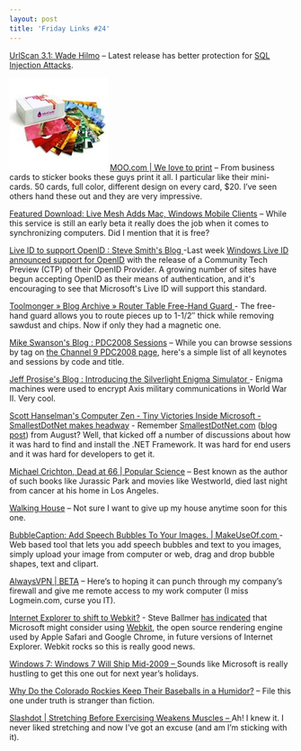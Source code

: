 ```yaml
---
layout: post
title: 'Friday Links #24'
---
```

[UrlScan 3.1: Wade Hilmo](http://blogs.iis.net/wadeh/archive/2008/10/31/urlscan-3-1.aspx) – Latest release has better protection for [SQL Injection Attacks](http://blogs.iis.net/wadeh/archive/2008/06/24/urlscan-v3-0-beta-release.aspx).

![minicards](/cdn/images/blog/FridayLinks24_10F96/minicards.jpg) [MOO.com | We love to print](http://www.moo.com/products/) – From business cards to sticker books these guys print it all. I particular like their mini-cards. 50 cards, full color, different design on every card, $20. I’ve seen others hand these out and they are very impressive.

[Featured Download: Live Mesh Adds Mac, Windows Mobile Clients](http://lifehacker.com/5074781/live-mesh-adds-mac-windows-mobile-clients) – While this service is still an early beta it really does the job when it comes to synchronizing computers. Did I mention that it is free?

[Live ID to support OpenID : Steve Smith's Blog ](http://stevesmithblog.com/blog/live-id-to-support-openid/)-Last week [Windows Live ID announced support for OpenID](http://dev.live.com/blogs/devlive/archive/2008/10/27/421.aspx) with the release of a Community Tech Preview (CTP) of their OpenID Provider. A growing number of sites have begun accepting OpenID as their means of authentication, and it's encouraging to see that Microsoft's Live ID will support this standard.

[Toolmonger » Blog Archive » Router Table Free-Hand Guard ](http://toolmonger.com/2008/11/03/router-table-free-hand-guard/)- The free-hand guard allows you to route pieces up to 1-1/2″ thick while removing sawdust and chips. Now if only they had a magnetic one.

[Mike Swanson's Blog : PDC2008 Sessions](http://blogs.msdn.com/mswanson/pages/PDC2008Sessions.aspx) – While you can browse sessions by tag on [the Channel 9 PDC2008 page](http://channel9.msdn.com/pdc2008/), here's a simple list of all keynotes and sessions by code and title.

[Jeff Prosise's Blog : Introducing the Silverlight Enigma Simulator ](http://www.wintellect.com/CS/blogs/jprosise/archive/2008/11/04/silverlight-enigma-simulator.aspx)- Enigma machines were used to encrypt Axis military communications in World War II. Very cool.

[Scott Hanselman's Computer Zen - Tiny Victories Inside Microsoft - SmallestDotNet makes headway](http://www.hanselman.com/blog/TinyVictoriesInsideMicrosoftSmallestDotNetMakesHeadway.aspx) - Remember [SmallestDotNet.com](http://www.smallestdotnet.com) ([blog post](http://www.hanselman.com/blog/SmallestDotNetOnTheSizeOfTheNETFramework.aspx)) from August? Well, that kicked off a number of discussions about how it was hard to find and install the .NET Framework. It was hard for end users and it was hard for developers to get it.

[Michael Crichton, Dead at 66 | Popular Science](http://www.popsci.com/entertainment-amp-gaming/article/2008-11/michael-crichton-dead-66) – Best known as the author of such books like Jurassic Park and movies like Westworld, died last night from cancer at his home in Los Angeles.

[Walking House](http://www.n55.dk/MANUALS/WALKINGHOUSE/walkinghouse.html) – Not sure I want to give up my house anytime soon for this one.

[BubbleCaption: Add Speech Bubbles To Your Images. | MakeUseOf.com ](http://www.makeuseof.com/dir/bubblecaption-add-bubbles-images/)- Web based tool that lets you add speech bubbles and text to you images, simply upload your image from computer or web, drag and drop bubble shapes, text and clipart.

[AlwaysVPN | BETA](http://alwaysvpn.com/) – Here’s to hoping it can punch through my company’s firewall and give me remote access to my work computer (I miss Logmein.com, curse you IT).

[Internet Explorer to shift to Webkit?](http://www.labnol.org/internet/internet-explorer-to-shift-to-webkit/5269/) - Steve Ballmer [has indicated](http://www.appleinsider.com/articles/08/11/06/microsofts_ballmer_considers_using_webkit_within_ie.html) that Microsoft might consider using [Webkit](http://webkit.org), the open source rendering engine used by Apple Safari and Google Chrome, in future versions of Internet Explorer. Webkit rocks so this is really good news.

[Windows 7: Windows 7 Will Ship Mid-2009 – ](http://lifehacker.com/5079569/windows-7-will-ship-mid+2009)Sounds like Microsoft is really hustling to get this one out for next year’s holidays.

[Why Do the Colorado Rockies Keep Their Baseballs in a Humidor?](http://www.popsci.com/entertainment-amp-gaming/article/2008-11/why-do-colorado-rockies-keep-their-baseballs-humidor) – File this one under truth is stranger than fiction.

[Slashdot | Stretching Before Exercising Weakens Muscles – ](http://science.slashdot.org/article.pl?sid=08/11/07/1421242&from=rss)Ah! I knew it. I never liked stretching and now I’ve got an excuse (and am I’m sticking with it).
